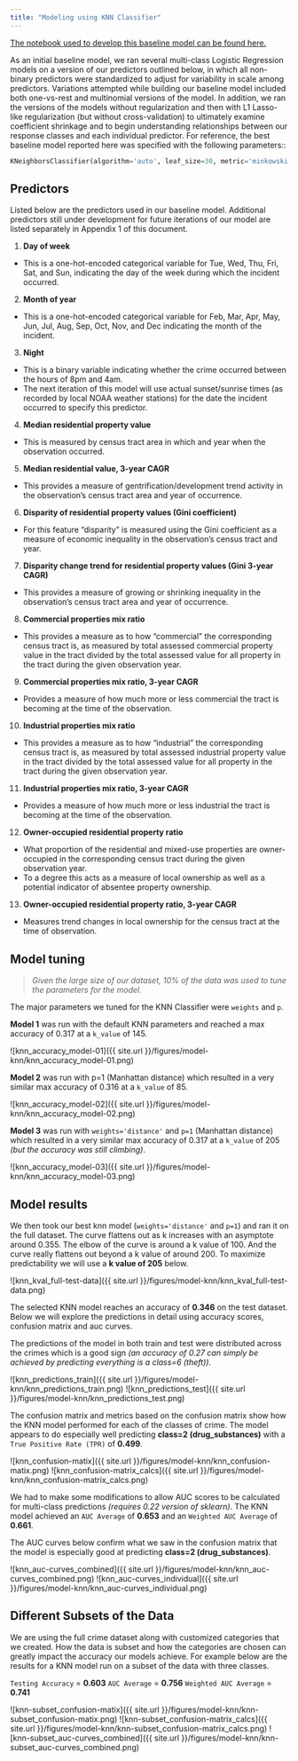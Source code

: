 ```yaml
---
title: "Modeling using KNN Classifier"
---
```


[The notebook used to develop this baseline model can be found here.](https://github.com/sedelmeyer/predicting-crime/blob/master/notebooks/025_MODEL_knn.ipynb)

As an initial baseline model, we ran several multi-class Logistic Regression models on a version of our predictors outlined below, in which all non-binary predictors were standardized to adjust for variability in scale among predictors. Variations attempted while building our baseline model included both one-vs-rest and multinomial versions of the model. In addition, we ran the versions of the models without regularization and then with L1 Lasso-like regularization (but without cross-validation) to ultimately examine coefficient shrinkage and to begin understanding relationships between our response classes and each individual predictor. For reference, the best baseline model reported here was specified with the following parameters::

```py
KNeighborsClassifier(algorithm='auto', leaf_size=30, metric='minkowski',metric_params=None, n_jobs=-1, n_neighbors=205, p=1, weights='distance'),
```

## Predictors

Listed below are the predictors used in our baseline model. Additional predictors still under development for future iterations of our model are listed separately in Appendix 1 of this document.

1. **Day of week**
- This is a one-hot-encoded categorical variable for Tue, Wed, Thu, Fri, Sat, and Sun, indicating the day of the week during which the incident occurred.

2. **Month of year**
- This is a one-hot-encoded categorical variable for Feb, Mar, Apr, May, Jun, Jul, Aug, Sep, Oct, Nov, and Dec indicating the month of the incident.

3. **Night**
- This is a binary variable indicating whether the crime occurred between the hours of 8pm and 4am.
- The next iteration of this model will use actual sunset/sunrise times (as recorded by local NOAA weather
stations) for the date the incident occurred to specify this predictor.

4. **Median residential property value**
- This is measured by census tract area in which and year when the observation occurred.

5. **Median residential value, 3-year CAGR**
- This provides a measure of gentrification/development trend activity in the observation’s census tract area
and year of occurrence.

6. **Disparity of residential property values (Gini coefficient)**
- For this feature “disparity” is measured using the Gini coefficient as a measure of economic inequality in
the observation’s census tract and year.

7. **Disparity change trend for residential property values (Gini 3-year CAGR)**
- This provides a measure of growing or shrinking inequality in the observation’s census tract area and year
of occurrence.

8. **Commercial properties mix ratio**
- This provides a measure as to how “commercial” the corresponding census tract is, as measured by total
assessed commercial property value in the tract divided by the total assessed value for all property in the
tract during the given observation year.

9. **Commercial properties mix ratio, 3-year CAGR**
- Provides a measure of how much more or less commercial the tract is becoming at the time of the
observation.

10. **Industrial properties mix ratio**
- This provides a measure as to how “industrial” the corresponding census tract is, as measured by total
assessed industrial property value in the tract divided by the total assessed value for all property in the
tract during the given observation year.

11. **Industrial properties mix ratio, 3-year CAGR**
- Provides a measure of how much more or less industrial the tract is becoming at the time of the
observation.

12. **Owner-occupied residential property ratio**
- What proportion of the residential and mixed-use properties are owner-occupied in the corresponding
census tract during the given observation year.
- To a degree this acts as a measure of local ownership as well as a potential indicator of absentee
property ownership.

13. **Owner-occupied residential property ratio, 3-year CAGR**
- Measures trend changes in local ownership for the census tract at the time of observation.

## Model tuning

> *Given the large size of our dataset, 10% of the data was used to tune the parameters for the model.*  

The major parameters we tuned for the KNN Classifier were ``weights`` and ``p``.

**Model 1** was run with the default KNN parameters and reached a max accuracy of 0.317 at a ``k_value`` of 145.

![knn_accuracy_model-01]({{ site.url }}/figures/model-knn/knn_accuracy_model-01.png)

**Model 2** was run with p=1 (Manhattan distance) which resulted in a very similar max accuracy of  0.316 at a ``k_value`` of 85.

![knn_accuracy_model-02]({{ site.url }}/figures/model-knn/knn_accuracy_model-02.png)

**Model 3** was run with ``weights='distance'`` and ``p=1`` (Manhattan distance) which resulted in a very similar max accuracy of 0.317 at a ``k_value`` of 205 *(but the accuracy was still climbing)*.

![knn_accuracy_model-03]({{ site.url }}/figures/model-knn/knn_accuracy_model-03.png)


## Model results
We then took our best knn model (``weights='distance'`` and ``p=1``) and ran it on the full dataset.  The curve flattens out as k increases with an asymptote around 0.355.  The elbow of the curve is around a k value of 100.  And the curve really flattens out beyond a k value of around 200.  To maximize predictability we will use a **k value of 205** below.

![knn_kval_full-test-data]({{ site.url }}/figures/model-knn/knn_kval_full-test-data.png)

The selected KNN model reaches an accuracy of **0.346** on the test dataset.  Below we will explore the predictions in detail using accuracy scores, confusion matrix and auc curves.

The predictions of the model in both train and test were distributed across the crimes which is a good sign *(an accuracy of 0.27 can simply be achieved by predicting everything is a class=6 (theft)).*

![knn_predictions_train]({{ site.url }}/figures/model-knn/knn_predictions_train.png)
![knn_predictions_test]({{ site.url }}/figures/model-knn/knn_predictions_test.png)

The confusion matrix and metrics based on the confusion matrix show how the KNN model performed for each of the classes of crime.  The model appears to do especially well predicting **class=2 (drug_substances)** with a ``True Positive Rate (TPR)`` of **0.499**.

![knn_confusion-matix]({{ site.url }}/figures/model-knn/knn_confusion-matix.png)
![knn_confusion-matrix_calcs]({{ site.url }}/figures/model-knn/knn_confusion-matrix_calcs.png)

We had to make some modifications to allow AUC scores to be calculated for multi-class predictions *(requires 0.22 version of sklearn)*.    The KNN model achieved an ``AUC Average`` of **0.653** and an ``Weighted AUC Average`` of **0.661**. 

The AUC curves below confirm what we saw in the confusion matrix that the model is especially good at predicting **class=2 (drug_substances)**.  

![knn_auc-curves_combined]({{ site.url }}/figures/model-knn/knn_auc-curves_combined.png)
![knn_auc-curves_individual]({{ site.url }}/figures/model-knn/knn_auc-curves_individual.png)

## Different Subsets of the Data
We are using the full crime dataset along with customized categories that we created.  How the data is subset and how the categories are chosen can greatly impact the accuracy our models achieve.  For example below are the results for a KNN model run on a subset of the data with three classes.

``Testing Accuracy`` = **0.603**
``AUC Average`` = **0.756**
``Weighted AUC Average`` = **0.741**

![knn-subset_confusion-matix]({{ site.url }}/figures/model-knn/knn-subset_confusion-matix.png)
![knn-subset_confusion-matrix_calcs]({{ site.url }}/figures/model-knn/knn-subset_confusion-matrix_calcs.png)
![knn-subset_auc-curves_combined]({{ site.url }}/figures/model-knn/knn-subset_auc-curves_combined.png)
